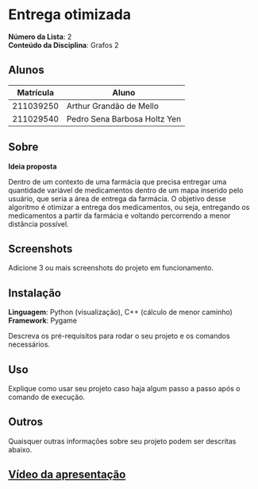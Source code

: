 # Entrega otimizada

**Número da Lista**: 2<br>
**Conteúdo da Disciplina**: Grafos 2<br>

## Alunos
| Matrícula | Aluno                        |
| --------- | ---------------------------- |
| 211039250 | Arthur Grandão de Mello      |
| 211029540 | Pedro Sena Barbosa Holtz Yen |

## Sobre 

**Ideia proposta**

Dentro de um contexto de uma farmácia que precisa entregar uma quantidade variável de medicamentos dentro de um mapa inserido pelo usuário, que seria a área de entrega da farmácia. O objetivo desse algoritmo é otimizar a entrega dos medicamentos, ou seja, entregando os medicamentos a partir da farmácia e voltando percorrendo a menor distância possível.


## Screenshots
Adicione 3 ou mais screenshots do projeto em funcionamento.

## Instalação 
**Linguagem**: Python (visualização), C++ (cálculo de menor caminho) <br>
**Framework**: Pygame <br>

Descreva os pré-requisitos para rodar o seu projeto e os comandos necessários.

## Uso 
Explique como usar seu projeto caso haja algum passo a passo após o comando de execução.

## Outros 
Quaisquer outras informações sobre seu projeto podem ser descritas abaixo.

## [Vídeo da apresentação](https://www.youtube.com/watch?v=KnnZILE9jVo)




